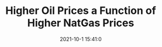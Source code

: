 ---
"title": "Higher Oil Prices a Function of Higher NatGas Prices"
"date": "2021-10-1 15:41:0"
"feed_name": "RIGZONE"
"feed_website": "http://www.rigzone.com/"
"feed_rss": "http://www.rigzone.com/news/rss/rigzone_latest.aspx"
"link": "https://www.rigzone.com/news/higher_oil_prices_a_function_of_higher_natgas_prices-01-oct-2021-166598-article/?rss=true"
"source": "None"
"file": "_posts/2021-1-1-cd5feae6e0b9dc2eeff9b454f06d5809e37a1c5f.md"
"accident": "0"
"drilling": "0"
"dead": "0"
"injured": "0"
"arrested": "0"
"where": "unknown site"
"causes": "unknown"
"place": "unknown place"
---